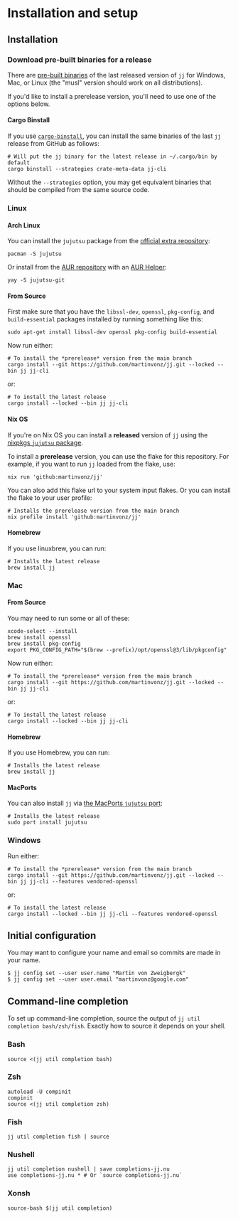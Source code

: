 # Installation and setup

## Installation

### Download pre-built binaries for a release

There are [pre-built binaries](https://github.com/martinvonz/jj/releases/latest)
of the last released version of `jj` for Windows, Mac, or Linux (the "musl"
version should work on all distributions).

If you'd like to install a prerelease version, you'll need to use one of the
options below.

#### Cargo Binstall

If you use [`cargo-binstall`](https://github.com/cargo-bins/cargo-binstall), you
can install the same binaries of the last `jj` release from GitHub as follows:

```shell
# Will put the jj binary for the latest release in ~/.cargo/bin by default
cargo binstall --strategies crate-meta-data jj-cli
```

Without the `--strategies` option, you may get equivalent binaries that should
be compiled from the same source code.

### Linux

#### Arch Linux

You can install the `jujutsu` package from the [official extra repository](https://archlinux.org/packages/extra/x86_64/jujutsu/):

```
pacman -S jujutsu
```

Or install from the [AUR repository](https://aur.archlinux.org/packages/jujutsu-git) with an [AUR Helper](https://wiki.archlinux.org/title/AUR_helpers):

```
yay -S jujutsu-git
```

#### From Source

First make sure that you have the `libssl-dev`, `openssl`, `pkg-config`, and
`build-essential` packages installed by running something like this:

```shell
sudo apt-get install libssl-dev openssl pkg-config build-essential
```

Now run either:

```shell
# To install the *prerelease* version from the main branch
cargo install --git https://github.com/martinvonz/jj.git --locked --bin jj jj-cli
```

or:

```shell
# To install the latest release
cargo install --locked --bin jj jj-cli
```

#### Nix OS

If you're on Nix OS you can install a **released** version of `jj` using the
[nixpkgs `jujutsu` package](https://search.nixos.org/packages?channel=unstable&show=jujutsu).

To install a **prerelease** version, you can use the flake for this repository.
For example, if you want to run `jj` loaded from the flake, use:

```shell
nix run 'github:martinvonz/jj'
```

You can also add this flake url to your system input flakes. Or you can
install the flake to your user profile:

```shell
# Installs the prerelease version from the main branch
nix profile install 'github:martinvonz/jj'
```

#### Homebrew

If you use linuxbrew, you can run:

```shell
# Installs the latest release
brew install jj
```

### Mac

#### From Source

You may need to run some or all of these:

```shell
xcode-select --install
brew install openssl
brew install pkg-config
export PKG_CONFIG_PATH="$(brew --prefix)/opt/openssl@3/lib/pkgconfig"
```

Now run either:

```shell
# To install the *prerelease* version from the main branch
cargo install --git https://github.com/martinvonz/jj.git --locked --bin jj jj-cli
```

or:

```shell
# To install the latest release
cargo install --locked --bin jj jj-cli
```

#### Homebrew

If you use Homebrew, you can run:

```shell
# Installs the latest release
brew install jj
```

#### MacPorts

You can also install `jj` via [the MacPorts `jujutsu`
port](https://ports.macports.org/port/jujutsu/):

```shell
# Installs the latest release
sudo port install jujutsu
```

### Windows

Run either:

```shell
# To install the *prerelease* version from the main branch
cargo install --git https://github.com/martinvonz/jj.git --locked --bin jj jj-cli --features vendored-openssl
```

or:

```shell
# To install the latest release
cargo install --locked --bin jj jj-cli --features vendored-openssl
```

## Initial configuration

You may want to configure your name and email so commits are made in your name.

```shell
$ jj config set --user user.name "Martin von Zweigbergk"
$ jj config set --user user.email "martinvonz@google.com"
```

## Command-line completion

To set up command-line completion, source the output of
`jj util completion bash/zsh/fish`. Exactly how to source it
depends on your shell.

### Bash

```shell
source <(jj util completion bash)
```

### Zsh

```shell
autoload -U compinit
compinit
source <(jj util completion zsh)
```

### Fish

```shell
jj util completion fish | source
```

### Nushell

```nu
jj util completion nushell | save completions-jj.nu
use completions-jj.nu * # Or `source completions-jj.nu`
```

### Xonsh

```shell
source-bash $(jj util completion)
```
